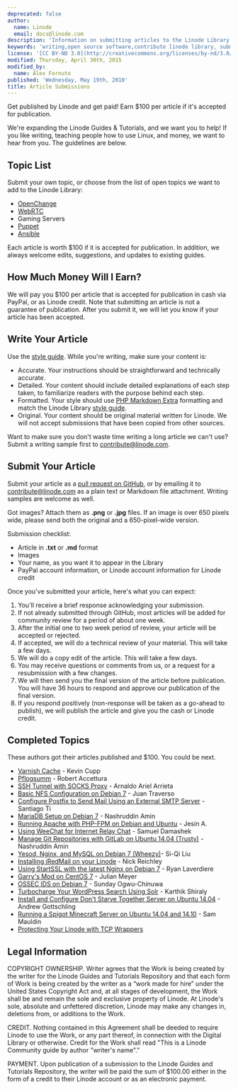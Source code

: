 ```yaml
---
deprecated: false
author:
  name: Linode
  email: docs@linode.com
description: 'Information on submitting articles to the Linode Library, including benefits and procedures.'
keywords: 'writing,open source software,contribute linode library, submissions'
license: '[CC BY-ND 3.0](http://creativecommons.org/licenses/by-nd/3.0/us/)'
modified: Thursday, April 30th, 2015
modified_by:
  name: Alex Fornuto
published: 'Wednesday, May 19th, 2010'
title: Article Submissions
---
```


Get published by Linode and get paid! Earn $100 per article if it's accepted for publication.

We're expanding the Linode Guides & Tutorials, and we want you to help! If you like writing, teaching people how to use Linux, and money, we want to hear from you. The guidelines are below.

## Topic List

Submit your own topic, or choose from the list of open topics we want to add to the Linode Library:

-   [OpenChange](http://www.openchange.org/)
-   [WebRTC](http://www.webrtc.org/)
-   Gaming Servers
-   [Puppet](http://puppetlabs.com/)
-   [Ansible](http://www.ansible.com/home)

Each article is worth $100 if it is accepted for publication. In addition, we always welcome edits, suggestions, and updates to existing guides.


## How Much Money Will I Earn?

We will pay you $100 per article that is accepted for publication in cash via PayPal, or as Linode credit. Note that submitting an article is not a guarantee of publication. After you submit it, we will let you know if your article has been accepted.

## Write Your Article

Use the [style guide](/docs/style-guide). While you're writing, make sure your content is:

-   Accurate. Your instructions should be straightforward and technically accurate.
-   Detailed. Your content should include detailed explanations of each step taken, to familiarize readers with the purpose behind each step.
-   Formatted. Your style should use [PHP Markdown Extra](https://michelf.ca/projects/php-markdown/extra/) formatting and match the Linode Library [style guide](/docs/style-guide).
-   Original. Your content should be original material written for Linode. We will not accept submissions that have been copied from other sources.

Want to make sure you don't waste time writing a long article we can't use? Submit a writing sample first to <contribute@linode.com>.

## Submit Your Article

Submit your article as a [pull request on GitHub](http://www.github.com/linode/docs), or by emailing it to <contribute@linode.com> as a plain text or Markdown file attachment. Writing samples are welcome as well.

Got images? Attach them as **.png** or **.jpg** files. If an image is over 650 pixels wide, please send both the original and a 650-pixel-wide version.

Submission checklist:

-   Article in **.txt** or **.md** format
-   Images
-   Your name, as you want it to appear in the Library
-   PayPal account information, or Linode account information for Linode credit

Once you've submitted your article, here's what you can expect:

1.  You'll receive a brief response acknowledging your submission.
2.	If not already submitted through GitHub, most articles will be added for community review for a period of about one week.
3.	After the initial one to two week period of review, your article will be accepted or rejected.
4.  If accepted, we will do a technical review of your material. This will take a few days.
5.  We will do a copy edit of the article. This will take a few days.
6.  You may receive questions or comments from us, or a request for a resubmission with a few changes.
7.  We will then send you the final version of the article before publication. You will have 36 hours to respond and approve our publication of the final version.
8.  If you respond positively (non-response will be taken as a go-ahead to publish), we will publish the article and give you the cash or Linode credit.

## Completed Topics

These authors got their articles published and $100. You could be next.

-   [Varnish Cache](/docs/websites/varnish/getting-started-with-varnish-cache) - Kevin Cupp
-   [Pflogsumm](/docs/email/postfix/pflogsumm-for-postfix-monitoring-on-centos-6) - Robert Accettura
-   [SSH Tunnel with SOCKS Proxy](/docs/networking/ssh/setting-up-an-ssh-tunnel-with-your-linode-for-safe-browsing) - Arnaldo Ariel Arrieta
-   [Basic NFS Configuration on Debian 7](/docs/networking/basic-nfs-configuration-on-debian-7) - Juan Traverso
-   [Configure Postfix to Send Mail Using an External SMTP Server](/docs/email/postfix/postfix-smtp-debian7) - Santiago Ti
-   [MariaDB Setup on Debian 7](/docs/databases/mariadb/mariadb-setup-debian7) - Nashruddin Amin
-   [Running Apache with PHP-FPM on Debian and Ubuntu](/docs/websites/apache/running-fastcgi-php-fpm-on-debian-7-with-apache) - Jesin A.
-   [Using WeeChat for Internet Relay Chat](/docs/applications/messaging/using-weechat-for-irc) - Samuel Damashek
-   [Manage Git Repositories with GitLab on Ubuntu 14.04 (Trusty)](/docs/applications/development/gitlab-on-ubuntu-14-04) - Nashruddin Amin
-   [Yesod, Nginx, and MySQL on Debian 7 (Wheezy)](/docs/websites/frameworks/yesod-nginx-mysql-on-debian-7-wheezy)- Si-Qi Liu
-   [Installing iRedMail on your Linode](/docs/email/iredmail/installing-iredmail) - Nick Reichley
-   [Using StartSSL with the latest Nginx on Debian 7](/docs/websites/nginx/startssl-wth-latest-nginx-debian-7) - Ryan Laverdiere
-   [Garry's Mod on CentOS 7](/docs/applications/game-servers/garrys-mod-server-on-centos-7) - Julian Meyer
-   [OSSEC IDS on Debian 7](/docs/security/ossec-ids-debian-7) - Sunday Ogwu-Chinuwa
-	[Turbocharge Your WordPress Search Using Solr](/docs/websites/cms/turbocharge-wordpress-search-with-solr) - Karthik Shiraly
-	[Install and Configure Don't Starve Together Server on Ubuntu 14.04](/docs/applications/game-servers/dont-starve-together-on-ubuntu) - Andrew Gottschling
-	[Running a Spigot Minecraft Server on Ubuntu 14.04 and 14.10](/docs/applications/game-servers/minecraft-with-spigot-ubuntu) - Sam Mauldin
-	[Protecting Your Linode with TCP Wrappers](/docs/security/firewalls/protecting-your-linode-using-tcp-wrappers)


## Legal Information

COPYRIGHT OWNERSHIP. Writer agrees that the Work is being created by the writer for the Linode Guides and Tutorials Repository and that each form of Work is being created by the writer as a “work made for hire” under the United States Copyright Act and, at all stages of development, the Work shall be and remain the sole and exclusive property of Linode. At Linode's sole, absolute and unfettered discretion, Linode may make any changes in, deletions from, or additions to the Work.

CREDIT. Nothing contained in this Agreement shall be deeded to require Linode to use the Work, or any part thereof, in connection with the Digital Library or otherwise. Credit for the Work shall read "This is a Linode Community guide by author "writer's name"."

PAYMENT. Upon publication of a submission to the Linode Guides and Tutorials Repository, the writer will be paid the sum of \$100.00 either in the form of a credit to their Linode account or as an electronic payment.
